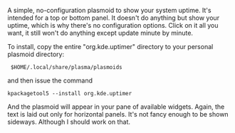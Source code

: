 A simple, no-configuration plasmoid to show your system uptime. It's intended for a top or bottom panel. It doesn't do anything but show your uptime, which is why there's no configuration options. Click on it all you want, it still won't do anything except update minute by minute.

To install, copy the entire "org.kde.uptimer" directory to your personal plasmoid directory:

     $HOME/.local/share/plasma/plasmoids

and then issue the command

    kpackagetool5 --install org.kde.uptimer

And the plasmoid will appear in your pane of available widgets. Again, the text is laid out only for horizontal panels. It's not fancy enough to be shown sideways. Although I should work on that.


